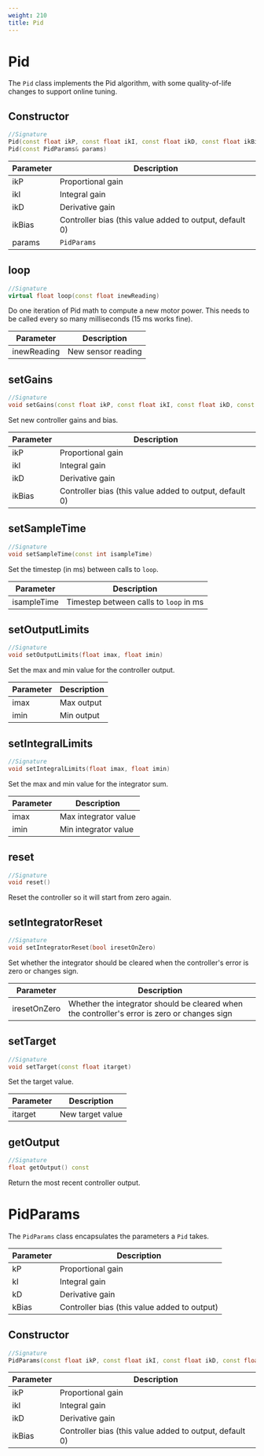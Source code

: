 ```yaml
---
weight: 210
title: Pid
---
```


# Pid

The `Pid` class implements the Pid algorithm, with some quality-of-life changes to support online tuning.

## Constructor

```c++
//Signature
Pid(const float ikP, const float ikI, const float ikD, const float ikBias = 0)
Pid(const PidParams& params)
```

Parameter | Description
----------|------------
ikP | Proportional gain
ikI | Integral gain
ikD | Derivative gain
ikBias | Controller bias (this value added to output, default 0)
params | `PidParams`

## loop

```c++
//Signature
virtual float loop(const float inewReading)
```

Do one iteration of Pid math to compute a new motor power. This needs to be called every so many milliseconds (15 ms works fine).

Parameter | Description
----------|------------
inewReading | New sensor reading

## setGains

```c++
//Signature
void setGains(const float ikP, const float ikI, const float ikD, const float ikBias = 0)
```

Set new controller gains and bias.

Parameter | Description
----------|------------
ikP | Proportional gain
ikI | Integral gain
ikD | Derivative gain
ikBias | Controller bias (this value added to output, default 0)

## setSampleTime

```c++
//Signature
void setSampleTime(const int isampleTime)
```

Set the timestep (in ms) between calls to `loop`.

Parameter | Description
----------|------------
isampleTime | Timestep between calls to `loop` in ms

## setOutputLimits

```c++
//Signature
void setOutputLimits(float imax, float imin)
```

Set the max and min value for the controller output.

Parameter | Description
----------|------------
imax | Max output
imin | Min output

## setIntegralLimits

```c++
//Signature
void setIntegralLimits(float imax, float imin)
```

Set the max and min value for the integrator sum.

Parameter | Description
----------|------------
imax | Max integrator value
imin | Min integrator value

## reset

```c++
//Signature
void reset()
```

Reset the controller so it will start from zero again.

## setIntegratorReset

```c++
//Signature
void setIntegratorReset(bool iresetOnZero)
```

Set whether the integrator should be cleared when the controller's error is zero or changes sign.


Parameter | Description
----------|------------
iresetOnZero | Whether the integrator should be cleared when the controller's error is zero or changes sign

## setTarget

```c++
//Signature
void setTarget(const float itarget)
```

Set the target value.

Parameter | Description
----------|------------
itarget | New target value

## getOutput

```c++
//Signature
float getOutput() const
```

Return the most recent controller output.

# PidParams

The `PidParams` class encapsulates the parameters a `Pid` takes.

Parameter | Description
----------|------------
kP | Proportional gain
kI | Integral gain
kD | Derivative gain
kBias | Controller bias (this value added to output)

## Constructor

```c++
//Signature
PidParams(const float ikP, const float ikI, const float ikD, const float ikBias = 0)
```

Parameter | Description
----------|------------
ikP | Proportional gain
ikI | Integral gain
ikD | Derivative gain
ikBias | Controller bias (this value added to output, default 0)
